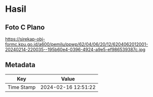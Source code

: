 # Hasil

## Foto C Plano

https://sirekap-obj-formc.kpu.go.id/a600/pemilu/ppwp/62/04/06/20/12/6204062012001-20240214-220035--195b60e4-0396-4924-a9e5-ef986539387c.jpg


## Metadata

| Key        | Value               |
| ---------- | ------------------- |
| Time Stamp | 2024-02-16 12:51:22 |



